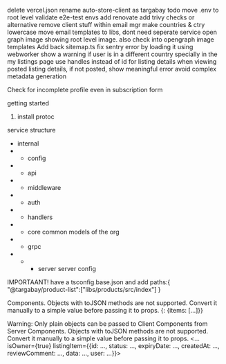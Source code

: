 delete vercel.json
rename auto-store-client as targabay
todo move .env to root level
validate e2e-test envs
add renovate
add trivy checks or alternative
remove client stuff within email mgr
make countries & ctry lowercase
move email templates to libs, dont need seperate service
open graph image showing root level image. also check into opengraph image templates
Add back sitemap.ts
fix sentry error by loading it using webworker
show a warning if user is in a different country specially in the my listings page
use handles instead of id for listing details
when viewing posted listing details, if not posted, show meaningful error
avoid complex metadata generation

Check for incomplete profile even in subscription form

getting started
1. install protoc


service structure
- internal
- - config
- - api
- - middleware
- - auth
- - handlers
- - core common models of the org
- - grpc
- - - server server config


IMPORTAANT!
have a tsconfig.base.json and add 
paths:{
    "@targabay/product-list":["libs/products/src/index"]
}


Components. Objects with toJSON methods are not supported. Convert it manually to a simple value before passing it to props.
  {: {items: [...]}}

  Warning: Only plain objects can be passed to Client Components from Server Components. Objects with toJSON methods are not supported. Convert it manually to a simple value before passing it to props.
  <... isOwner={true} listingItem={{id: ..., status: ..., expiryDate: ..., createdAt: ..., reviewComment: ..., data: ..., user: ...}}>